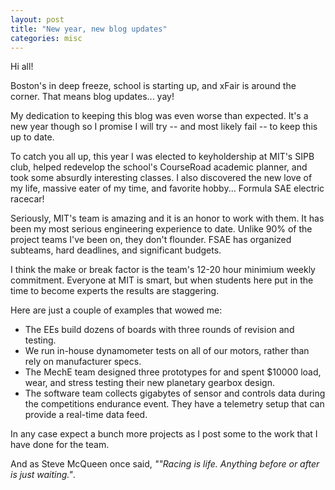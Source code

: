 ```yaml
---
layout: post
title: "New year, new blog updates"
categories: misc
---
```


Hi all! 

Boston's in deep freeze, school is starting up, and xFair is around the corner. That means blog updates... yay!

My dedication to keeping this blog was even worse than expected. It's a new year though so I promise I will try -- and most likely fail -- to keep this up to date.

To catch you all up, this year I was elected to keyholdership at MIT's SIPB club, helped redevelop the school's CourseRoad academic planner, and took some absurdly interesting classes. I also discovered the new love of my life, massive eater of my time, and favorite hobby... Formula SAE electric racecar!

Seriously, MIT's team is amazing and it is an honor to work with them. It has been my most serious engineering experience to date. Unlike 90% of the project teams I've been on, they don't flounder. FSAE has organized subteams, hard deadlines, and significant budgets.

I think the make or break factor is the team's 12-20 hour minimium weekly commitment. Everyone at MIT is smart, but when students here put in the time to become experts the results are staggering. 

Here are just a couple of examples that wowed me:
 * The EEs build dozens of boards with three rounds of revision and testing.
 * We run in-house dynamometer tests on all of our motors, rather than rely on manufacturer specs.
 * The MechE team designed three prototypes for and spent $10000 load, wear, and stress testing their new planetary gearbox design.
 * The software team collects gigabytes of sensor and controls data during the competitions endurance event. They have a telemetry setup that can provide a real-time data feed.

In any case expect a bunch more projects as I post some to the work that I have done for the team. 

And as Steve McQueen once said, *""Racing is life. Anything before or after is just waiting."*.

	
